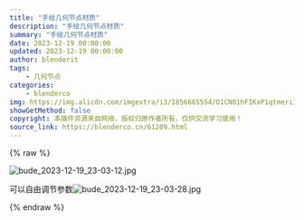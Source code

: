 ```yaml
---
title: "手绘几何节点材质"
description: "手绘几何节点材质"
summary: "手绘几何节点材质"
date: 2023-12-19 00:00:00
updated: 2023-12-19 00:00:00
author: blenderit
tags: 
    - 几何节点
categories:
    - blenderco
img: https://img.alicdn.com/imgextra/i3/1856665554/O1CN01hFIKxP1qtmeriIeCl_!!1856665554.jpg
showGetMethod: false
copyright: 本插件资源来自网络，版权归原作者所有，仅供交流学习使用！
source_link: https://blenderco.cn/61209.html
---
```


{% raw %}
<p><img src="https://img.alicdn.com/imgextra/i3/1856665554/O1CN01hFIKxP1qtmeriIeCl_!!1856665554.jpg" alt="bude_2023-12-19_23-03-12.jpg"></p><p>可以自由调节参数<img src="https://img.alicdn.com/imgextra/i4/1856665554/O1CN012R17rz1qtmem14nuI_!!1856665554.jpg" alt="bude_2023-12-19_23-03-28.jpg"></p>
<div style="display: none">blenderco</div>
{% endraw %}